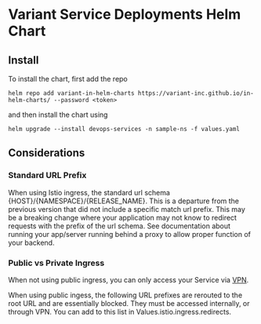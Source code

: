 # Variant Service Deployments Helm Chart

## Install

To install the chart,
first add the repo

`helm repo add variant-in-helm-charts https://variant-inc.github.io/in-helm-charts/ --password <token>`

and then install the chart using

`helm upgrade --install devops-services -n sample-ns -f values.yaml`

## Considerations

### Standard URL Prefix

When using Istio ingress, the standard url schema {HOST}/{NAMESPACE}/{RELEASE_NAME}. This is a departure from the previous version that did not include a specific match url prefix. This may be a breaking change where your application may not know to redirect requests with the prefix of the url schema. See documentation about running your app/server running behind a proxy to allow proper function of your backend.

### Public vs Private Ingress

When not using public ingress, you can only access your Service via [VPN](https://usxtech.atlassian.net/wiki/spaces/CLOUD/pages/1332445185/How+to+configure+OpenVPN+using+Okta+SSO+to+access+USX+Variant+Resources).

When using public ingess, the following URL prefixes are rerouted to the root URL and are essentially blocked. They must be accessed internally, or through VPN. You can add to this list in Values.istio.ingress.redirects.
